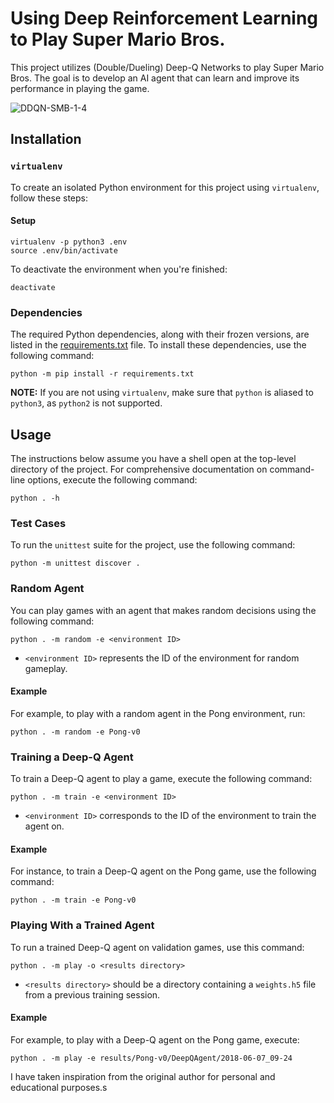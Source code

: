 # Using Deep Reinforcement Learning to Play Super Mario Bros.

This project utilizes (Double/Dueling) Deep-Q Networks to play Super Mario Bros. The goal is to develop an AI agent that can learn and improve its performance in playing the game.

![DDQN-SMB-1-4](https://user-images.githubusercontent.com/2184469/113493396-8e6d3080-94a4-11eb-8e4c-956c277ac76f.gif)

## Installation

### `virtualenv`

To create an isolated Python environment for this project using `virtualenv`, follow these steps:

#### Setup

```shell
virtualenv -p python3 .env
source .env/bin/activate
```

To deactivate the environment when you're finished:

```shell
deactivate
```

### Dependencies

The required Python dependencies, along with their frozen versions, are listed in the [requirements.txt](requirements.txt) file. To install these dependencies, use the following command:

```shell
python -m pip install -r requirements.txt
```

**NOTE:** If you are not using `virtualenv`, make sure that `python` is aliased to `python3`, as `python2` is not supported.

## Usage

The instructions below assume you have a shell open at the top-level directory of the project. For comprehensive documentation on command-line options, execute the following command:

```shell
python . -h
```

### Test Cases

To run the `unittest` suite for the project, use the following command:

```shell
python -m unittest discover .
```

### Random Agent

You can play games with an agent that makes random decisions using the following command:

```shell
python . -m random -e <environment ID>
```

- `<environment ID>` represents the ID of the environment for random gameplay.

#### Example

For example, to play with a random agent in the Pong environment, run:

```shell
python . -m random -e Pong-v0
```

### Training a Deep-Q Agent

To train a Deep-Q agent to play a game, execute the following command:

```shell
python . -m train -e <environment ID>
```

- `<environment ID>` corresponds to the ID of the environment to train the agent on.

#### Example

For instance, to train a Deep-Q agent on the Pong game, use the following command:

```shell
python . -m train -e Pong-v0
```

### Playing With a Trained Agent

To run a trained Deep-Q agent on validation games, use this command:

```shell
python . -m play -o <results directory>
```

- `<results directory>` should be a directory containing a `weights.h5` file from a previous training session.

#### Example

For example, to play with a Deep-Q agent on the Pong game, execute:

```shell
python . -m play -e results/Pong-v0/DeepQAgent/2018-06-07_09-24
```

I have taken inspiration from the original author for personal and educational purposes.s